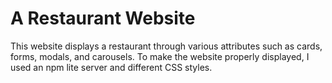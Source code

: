 # A Restaurant Website

This website displays a restaurant through various attributes such as cards, forms, modals, and carousels. To make the website properly displayed, I used an npm lite server and different CSS styles.
